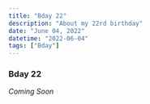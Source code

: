 ```yaml
---
title: "Bday 22"
description: "About my 22rd birthday"
date: "June 04, 2022"
datetime: "2022-06-04"
tags: ["Bday"]
---
```


### Bday 22
_Coming Soon_